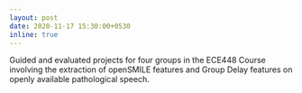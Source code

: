```yaml
---
layout: post
date: 2020-11-17 15:30:00+0530
inline: true
---
```


Guided and evaluated projects for four groups in the ECE448 Course involving the extraction of openSMILE features and Group Delay features on openly available pathological speech.
